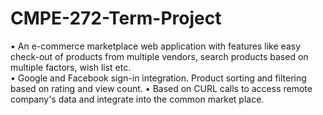 # CMPE-272-Term-Project
 • An e-commerce marketplace web application with features like easy check-out of products from multiple vendors, search products based on multiple factors, wish list etc.  
 • Google and Facebook sign-in integration. Product sorting and filtering based on rating and view count. 
 • Based on CURL calls to access remote company's data and integrate into the common market place.
